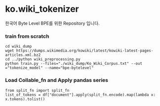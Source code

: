 # ko.wiki_tokenizer

한국어 Byte Level BPE를 위한 Repository 입니다.

### train from scratch
```
cd wiki_dump
wget https://dumps.wikimedia.org/kowiki/latest/kowiki-latest-pages-articles.xml.bz2
cd ../python wiki_preprocessing.py
python train.py --files="./wiki_dump/Ko_Wiki_Corpus.txt" --out ="tokenize_model" --name="bpe-bytelevel"
```

### Load Collable_fn and Apply pandas series
```
from split_fn import split_fn
list_of_tokens = df["document"].apply(split_fn.encode).map(lambda x: x.tokens).tolist()
```
